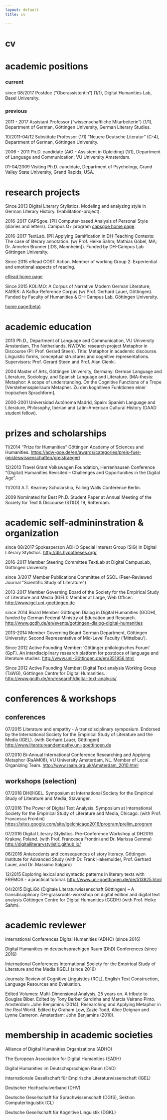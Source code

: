 ```yaml
---
layout: default
title: cv

---
```



# cv

# academic positions
### current
since 08/2017  Postdoc (“Oberassistentin“) (1/1),	Digital Humanities Lab, Basel University.

### previous
2011 - 2017 Assistant Professor (“wissenschaftliche Mitarbeiterin“) (1/1), Department of German, Göttingen University, German Literary Studies.

10/2011-04/12	Substitute Professor (1/1) “Neuere Deutsche Literatur“ (C-4), Department of German, Göttingen University.

2006 - 2011  Ph.D. candidate (AiO - Assistent in Opleiding) (1/1), Department of Language and Communication, VU University Amsterdam. 

01-04/2009  Visiting Ph.D. candidate, Department of Psychology, Grand Valley State University, Grand Rapids, USA.

# research projects

Since 2013	Digital Literary Stylistics. Modeling and analyzing style in German Literary History. (Habilitation-project).

2016-2017	CAPSgoe. [PI] Computer-based Analysis of Personal Style (diaries and letters). Campus Q+ program <a href="https://capsgoe.wordpress.com/" target="_blank"> capsgoe home page</a>.

2016-2017	TextLab. [PI] Applying Gamification in DH-Teaching Contexts: The case of literary annotation. (w/ Prof. Heike Sahm; Mathias Göbel, MA; Dr. Annelen Brunner [IDS, Mannheim]). Funded by DH-Campus Lab Göttingen University.

Since 2015	eRead COST Action. Member of working Group 2: Experiential and emotional aspects of reading.</p><p><a href="http://ereadcost.eu/" target="_blank"> eRead home page</a>

Since 2015 	KOLIMO: A Corpus of Narrative Modern German Literature; KAREK: A Kafka-Reference Corpus (w/ Prof. Gerhard Lauer, Göttingen). Funded by Faculty of Humanities & DH-Campus Lab, Göttingen University.  <p><a href="https://www.kolimo.uni-goettingen.de/" target="_blank">home page(beta)</a>

# academic education

2013 		Ph.D., Department of Language and Communication, VU University Amsterdam, The Netherlands, NWOVici research project Metaphor in Discourse (PI: Prof. Gerard Steen). Title: Metaphor in academic discourse. Linguistic forms, conceptual structures and cognitive representations. Supervisors: Prof. Gerard Steen and Prof. Alan Cienki.

2004 		Master of Arts, Göttingen University, Germany: German Language and Literature, Sociology, and Spanish Language and Literature. [MA-thesis: Metaphor: A scope of understanding. On the Cognitive Functions of a Trope [Verstehensspielraum Metapher. Zu den kognitiven Funktionen einer tropischen Sprachform]. 

2000-2001 	Universidad Autónoma Madrid, Spain: Spanish Language and Literature, Philosophy, Iberian and Latin-American Cultural History (DAAD student fellow).

# prizes and scholarships

11/2014	“Prize for Humanities” Göttingen Academy of Sciences and Humanities. https://adw-goe.de/en/awards/categories/preis-fuer-geisteswissenschaften/preistraeger/

12/2013	Travel Grant Volkswagen Foundation, Herrenhausen Conference “(Digital) Humanities Revisited – Challenges and Opportunities in the Digital Age”.

11/2013	A.T. Kearney Scholarship, Falling Walls Conference Berlin.

2009	Nominated for Best Ph.D. Student Paper at Annual Meeting of the Society for Text & Discourse (ST&D) 19, Rotterdam.</p>

# academic self-admininstration & organization

since 08/2017	Spokesperson ADHO Special Interest Group (SIG) in Digital Literary Stylistics. http://dls.hypotheses.org/

2016-2017 		Member Steering Committee TextLab at Digital CampusLab, Göttingen University

since 3/2017 	Member Publications Committee of SSOL (Peer-Reviewed Journal "Scientific Study of Literature")

2013-2017	    Member Governing Board of the Society for the Empirical Study of Literature and Media (IGEL): Member at Large, Web Officer. http://www.igel.uni-goettingen.de

since 2014	Board Member Göttingen Dialog in Digital Humanities (GDDH), funded by German Federal Ministry of Education and Research. http://www.gcdh.de/en/events/gottingen-dialog-digital-humanities 

2013-2014	  Member Governing Board German Department, Göttingen University: Second Representative of Mid-Level Faculty (‘Mittelbau’).

Since 2012	Active Founding Member: ‘Göttinger philologisches Forum’ (GpF). An interdisciplinary research platform for postdocs of language and literature studies. http://www.uni-Göttingen.de/en/351956.html

Since 2012	Active Founding Member: Digital Text analysis Working Group (TaWG), Göttingen Centre for Digital Humanities. http://www.gcdh.de/en/research/digital-text-analysis/

# conferences & workshops 

## conferences

07/2015 	Literature and empathy - A transdisciplinary symposium. Endorsed by the International Society for the Empirical Study of Literature and the Media (IGEL). (with Gerhard Lauer, Göttingen) http://www.literatureandempathy.uni-goettingen.de 

07/2010 	Bi-Annual International Conference Researching and Applying Metaphor (RaAM08), VU University Amsterdam, NL. Member of Local Organizing Team.  http://www.raam.org.uk/Amsterdam_2010.html


## workshops (selection)

07/2018			DH@IGEL. Symposium at International Society for the Empirical Study of Literature and Media, Stavanger. 

07/2016		The Power of Digital Text Analysis. Symposium at International Society for the Empirical Study of Literature and Media, Chicago. (with Prof. Francesca Frontini) https://sites.google.com/site/igelchicago2016/program/prelim_program 

07/2016		Digital Literary Stylistics. Pre-Conference Workshop at DH2016 Krakow, Poland. (with Prof. Francesca Frontini and Dr. Marissa Gemma) http://digitalliterarystylistic.github.io/ 

06/2016		Antecedents and consequences of story literacy. Göttingen Institute for Advanced Study (with Dr. Frank Hakemulder, Prof. Gerhard Lauer, and Dr. Massimo Salgaro)

12/2015		Exploring lexical and syntactic patterns in literary texts with EREMOS - a practical tutorial. http://www.uni-goettingen.de/de/513825.html 

04/2015		DigLiGö (Digitale Literaturwissenschaft Göttingen) – A transdisciplinary DH-grassroots-workshop on digital edition and digital text analysis Göttingen Centre for Digital Humanities (GCDH) (with Prof. Heike Sahm).</p>


# academic reviewer

International Conferences Digital Humanities (ADHO) (since 2016)

Digital Humanities im deutschsprachigen Raum (DhD) Conferences (since 2016)

International Conferences International Society for the Empirical Study of Literature and the Media (IGEL) (since 2016)

Journals: Review of Cognitive Linguistics (RCL), English Text Construction, Language Resources and Evaluation.

Edited Volumes: Multi-Dimensional Analysis, 25 years on. A tribute to Douglas Biber. Edited by Tony Berber Sardinha and Marcia Veirano Pinto. Amsterdam: John Benjamins (2014), Researching and Applying Metaphor in the Real World. Edited by Graham Low, Zazie Todd, Alice Deignan and Lynne Cameron. Amsterdam: John Benjamins (2010).

# membership in academic societies

Alliance of Digital Humanities Organizations (ADHO)

The European Association for Digital Humanities (EADH)

Digital Humanities im Deutschsprachigen Raum (DhD)

Internationale Gesellschaft für Empirische Literaturwissenschaft (IGEL)

Deutscher Hochschulverband (DHV)

Deutsche Gesellschaft für Sprachwissenschaft (DGfS), Sektion Computerlinguistik (CL)

Deutsche Gesellschaft für Kognitive Linguistik (DGKL)
